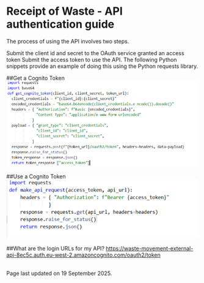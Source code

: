 # Receipt of Waste - API authentication guide

The process of using the API involves two steps. 

Submit the client id and secret to the OAuth service granted an access token
Submit the access token to use the API. The following Python snippets provide an example of doing this using the Python requests library.

##Get a Cognito Token
![alt text](https://github.com/DEFRA/waste-tracking-service/blob/DWT-492-Post-Publication-Review/changelog/Get_a_cognito_token.png
)

##Use a Cognito Token
![alt text](https://github.com/DEFRA/waste-tracking-service/blob/DWT-492-Post-Publication-Review/changelog/Use_a_cognito_token.png)

##What are the login URLs for my API?
https://waste-movement-external-api-8ec5c.auth.eu-west-2.amazoncognito.com/oauth2/token

<br/>Page last updated on 19 September 2025.
